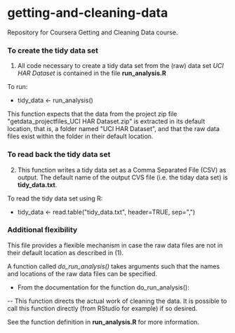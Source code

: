 # getting-and-cleaning-data
Repository for Coursera Getting and Cleaning Data course.

### To create the tidy data set

1. All code necessary to create a tidy data set from the (raw) data set *UCI HAR Dataset* is contained in the file **run_analysis.R**

To run:

* tidy_data <- run_analysis()

This function expects that the data from the project zip file "getdata_projectfiles_UCI HAR Dataset.zip" is extracted in its default location, that is, a folder named "UCI HAR Dataset", and that the raw data files exist within the folder in their  default location.

### To read back the tidy data set

2. This function writes a tidy data set as a Comma Separated File (CSV) as output.  The default name of the output CVS file (i.e. the tiday data set) is **tidy_data.txt**.

To read the tidy data set using R:

* tidy_data <- read.table("tidy_data.txt", header=TRUE, sep=",")

### Additional flexibility

This file provides a flexible mechanism in case the raw data files are not in their default location as described in (1).

A function called *do_run_analysis()* takes arguments such that the names and locations of the raw data files can be specified.

* From the documentation for the function do_run_analysis():

 -- This function directs the actual work of cleaning the data.  It is possible to call this function directly (from RStudio for example) if so desired.

See the function definition in **run_analysis.R** for more information.


